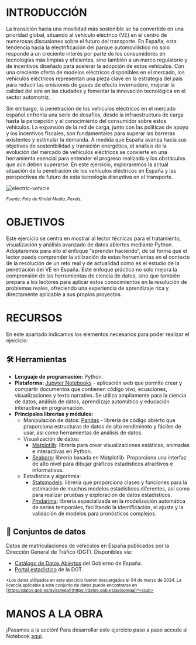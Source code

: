 # INTRODUCCIÓN

La transición hacia una movilidad más sostenible se ha convertido en una prioridad global, situando al vehículo eléctrico (VE) en el centro de numerosas discusiones sobre el futuro del transporte. En España, esta tendencia hacia la electrificación del parque automovilístico no solo responde a un creciente interés por parte de los consumidores en tecnologías más limpias y eficientes, sino también a un marco regulatorio y de incentivos diseñado para acelerar la adopción de estos vehículos. Con una creciente oferta de modelos eléctricos disponibles en el mercado, los vehículos eléctricos representan una pieza clave en la estrategia del país para reducir las emisiones de gases de efecto invernadero, mejorar la calidad del aire en las ciudades y fomentar la innovación tecnológica en el sector automotriz.

Sin embargo, la penetración de los vehículos eléctricos en el mercado español enfrenta una serie de desafíos, desde la infraestructura de carga hasta la percepción y el conocimiento del consumidor sobre estos vehículos. La expansión de la red de carga, junto con las políticas de apoyo y los incentivos fiscales, son fundamentales para superar las barreras existentes y estimular la demanda. A medida que España avanza hacia sus objetivos de sostenibilidad y transición energética, el análisis de la evolución del mercado de vehículos eléctricos se convierte en una herramienta esencial para entender el progreso realizado y los obstáculos que aún deben superarse. En este ejercicio, exploraremos la actual situación de la penetración de los vehículos eléctricos en España y las perspectivas de futuro de esta tecnología disruptiva en el transporte.

![electric-vehicle](https://github.com/Admindatosgobes/Laboratorio-de-Datos/blob/main/Data%20Science/Ruta%20a%20la%20electrificaci%C3%B3n%20de%20la%20Movilidad/Imagenes/pexels-ev.jpg?raw=true)

<sub>*Fuente: Foto de Kindel Media, Pexels.*</sub>

# OBJETIVOS

Este ejercicio se centra en mostrar al lector técnicas para el tratamiento, visualización y análisis avanzado de datos abiertos mediante Python. Adoptaremos para ello el enfoque “aprender haciendo”, de tal forma que el lector pueda comprender la utilización de estas herramientas en el contexto de la resolución de un reto real y de actualidad como es el estudio de la penetración del VE en España. Este enfoque práctico no solo mejora la comprensión de las herramientas de ciencia de datos, sino que también prepara a los lectores para aplicar estos conocimientos en la resolución de problemas reales, ofreciendo una experiencia de aprendizaje rica y directamente aplicable a sus propios proyectos.

# RECURSOS

En este apartado indicamos los elementos necesarios para poder realizar el ejercicio:

## 🛠 Herramientas

- **Lenguaje de programación:** Python.
- **Plataforma:** [Jupyter Notebooks](https://jupyter.org/) - aplicación web que permite crear y compartir documentos que contienen código vivo, ecuaciones, visualizaciones y texto narrativo. Se utiliza ampliamente para la ciencia de datos, análisis de datos, aprendizaje automático y educación interactiva en programación.
- **Principales librerías y módulos:**
    - Manipulación de datos: [Pandas](https://pandas.pydata.org/) - librería de código abierto que proporciona estructuras de datos de alto rendimiento y fáciles de usar, así como herramientas de análisis de datos.
    - Visualización de datos:
        - [Matplotlib](https://matplotlib.org/): librería para crear visualizaciones estáticas, animadas e interactivas en Python.
        - [Seaborn](https://seaborn.pydata.org/): librería basada en Matplotlib. Proporciona una interfaz de alto nivel para dibujar gráficos estadísticos atractivos e informativos.
    - Estadística y algoritmia:
        - [Statsmodels](https://www.statsmodels.org/): librería que proporciona clases y funciones para la estimación de muchos modelos estadísticos diferentes, así como para realizar pruebas y exploración de datos estadísticos.
        - [Pmdarima](https://pypi.org/project/pmdarima/): librería especializada en la modelización automática de series temporales, facilitando la identificación, el ajuste y la validación de modelos para pronósticos complejos.

## 💾 Conjuntos de datos

Datos de matriculaciones de vehículos en España publicados por la Dirección General de Tráfico (DGT). Disponibles vía:
- [Catálogo de Datos Abiertos](https://datos.gob.es/es/catalogo/e00130502-matriculacion-de-vehiculos) del Gobierno de España.
- [Portal estadístico](https://sedeapl.dgt.gob.es/WEB_IEST_CONSULTA/) de la DGT.

<sub>*Los datos utilizados en este ejercicio fueron descargados el 04 de marzo de 2024. La licencia aplicable a este conjunto de datos puede encontrarse en [https://datos.gob.es/avisolegal](https://datos.gob.es/avisolegal)*</sub>

# MANOS A LA OBRA

¡Pasamos a la acción! Para desarrollar este ejercicio paso a paso accede al Notebook [aquí](https://github.com/Admindatosgobes/Laboratorio-de-Datos/tree/main/Data%20Science/Ruta%20a%20la%20electrificaci%C3%B3n%20de%20la%20Movilidad/Codigo/Notebook.ipynb).
